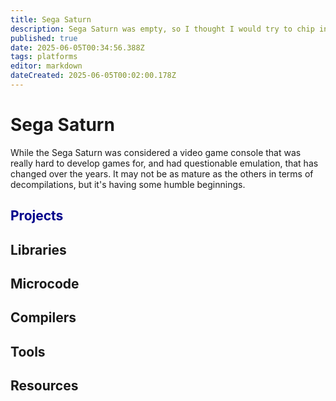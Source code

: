 ```yaml
---
title: Sega Saturn
description: Sega Saturn was empty, so I thought I would try to chip in.
published: true
date: 2025-06-05T00:34:56.388Z
tags: platforms
editor: markdown
dateCreated: 2025-06-05T00:02:00.178Z
---
```


# Sega Saturn
While the Sega Saturn was considered a video game console that was really hard to develop games for, and had questionable emulation, that has changed over the years. It may not be as mature as the others in terms of decompilations, but it's having some humble beginnings.

<h2><a href="/projects/saturn"style="text-decoration: none; color: darkblue;">Projects</a></h2>

## Libraries

## Microcode

## Compilers

## Tools

## Resources